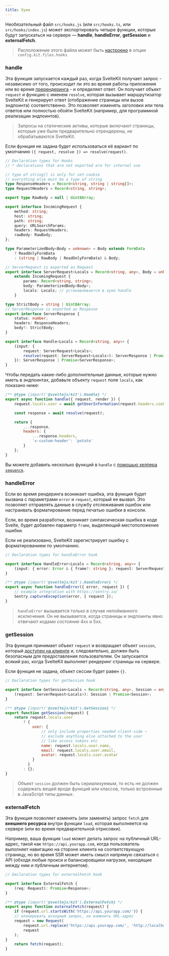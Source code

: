 ```yaml
---
title: Хуки
---
```


Необязательный файл `src/hooks.js` (или `src/hooks.ts`, или `src/hooks/index.js`) может экспортировать четыре функции, которые будут запускаться на сервере — **handle**, **handleError**, **getSession** и **externalFetch**.

> Расположение этого файла может быть [настроено](#konfiguracziya-files) в опции `config.kit.files.hooks`

### handle

Эта функция запускается каждый раз, когда SvelteKit получает запрос - независимо от того, происходит ли это во время работы приложения или во время [пререндеринга](#ssr-and-javascript-prerender) - и определяет ответ. Он получает объект `request` и функцию с именем `resolve`, которая вызывает маршрутизатор SvelteKit и генерирует ответ (отображение страницы или вызов эндпоинта) соответственно. Это позволяет изменять заголовки или тела ответов или полностью обойти SvelteKit (например, для программной реализации эндпоинтов).

> Запросы на статические активы, которые включают страницы, которые уже были предварительно отрендерены, _не_ обрабатываются SvelteKit.

Если функция не задана будет использоваться её вариант по умолчанию `({ request, resolve }) => resolve(request)`.

```ts
// Declaration types for Hooks
// * declarations that are not exported are for internal use

// type of string[] is only for set-cookie
// everything else must be a type of string
type ResponseHeaders = Record<string, string | string[]>;
type RequestHeaders = Record<string, string>;

export type RawBody = null | Uint8Array;

export interface IncomingRequest {
	method: string;
	host: string;
	path: string;
	query: URLSearchParams;
 	headers: RequestHeaders;
 	rawBody: RawBody;
};

type ParameterizedBody<Body = unknown> = Body extends FormData
 	? ReadOnlyFormData
 	: (string | RawBody | ReadOnlyFormData) & Body;

// ServerRequest is exported as Request
export interface ServerRequest<Locals = Record<string, any>, Body = unknown>
 	extends IncomingRequest {
		params: Record<string, string>;
		body: ParameterizedBody<Body>;
		locals: Locals; // устанавливается в хуке handle
	}

type StrictBody = string | Uint8Array;
// ServerResponse is exported as Response
export interface ServerResponse {
	status: number;
	headers: ResponseHeaders;
 	body?: StrictBody;
}

export interface Handle<Locals = Record<string, any>> {
 	(input: {
 		request: ServerRequest<Locals>;
 		resolve(request: ServerRequest<Locals>): ServerResponse | Promise<ServerResponse>;
 	}): ServerResponse | Promise<ServerResponse>;
}
```
Чтобы передать какие-либо дополнительные данные, которые нужно иметь в эндпоинтах, добавьте объекту `request` поле `locals`, как показано ниже:

```js
/** @type {import('@sveltejs/kit').Handle} */
export async function handle({ request, render }) {
	request.locals.user = await getUserInformation(request.headers.cookie);

	const response = await resolve(request);

	return {
		...response,
		headers: {
			...response.headers,
			'x-custom-header': 'potato'
		}
	};
}
```

Вы можете добавить несколько функций в `handle` с [помощью хелпера `sequence`](#moduli-sveltejs-kit-hooks).

### handleError

Если во время рендеринга возникает ошибка, эта функция будет вызвана с параметрами `error` и `request`, который ее вызвал. Это позволяет отправлять данные в службу отслеживания ошибок или настраивать форматирование перед печатью ошибки в консоли.

Если, во время разработки, возникает синтаксическая ошибка в коде Svelte, будет добавлен параметр `frame`, выделяющий местоположение ошибки.

Если не реализовано, SvelteKit зарегистрирует ошибку с форматированием по умолчанию.

```ts
// Declaration types for handleError hook

export interface HandleError<Locals = Record<string, any>> {
	(input: { error: Error & { frame?: string }; request: ServerRequest<Locals> }): void;
}
```

```js
/** @type {import('@sveltejs/kit').HandleError} */
export async function handleError({ error, request }) {
	// example integration with https://sentry.io/
	Sentry.captureException(error, { request });
}
```

> `handleError` вызывается только в случае непойманного исключения. Он не вызывается, когда страницы и эндпоинты явно отвечают кодами состояния 4xx и 5xx.


### getSession

Эта функция принимает объект `request` и возвращает объект `session`, который [доступен на клиенте](#moduli-$app-stores) и, следовательно, должен быть безопасным для предоставления пользователям. Он запускается всякий раз, когда SvelteKit выполняет рендеринг страницы на сервере.

Если функция не задана, объект сессии будет равен `{}`.

```ts
// Declaration types for getSession hook

export interface GetSession<Locals = Record<string, any>, Session = any> {
 	(request: ServerRequest<Locals>): Session | Promise<Session>;
}
```

```js
/** @type {import('@sveltejs/kit').GetSession} */
export function getSession(request) {
	return request.locals.user
 		? {
			user: {
				// only include properties needed client-side —
				// exclude anything else attached to the user
				// like access tokens etc
				name: request.locals.user.name,
				email: request.locals.user.email,
				avatar: request.locals.user.avatar
			}
 		  }
 		: {};
}
```

> Объект `session` должен быть сериализуемым, то есть не должен содержать вещей вроде функций или классов, только встроенные в JavaScript типы данных.


### externalFetch

Эта функция позволяет изменять (или заменять) запрос `fetch` для **внешнего ресурса** внутри функции `load`, которая выполняется на сервере (или во время предварительной отрисовки).

Например, ваша функция `load` может делать запрос на публичный URL-адрес, такой как `https://api.yourapp.com`, когда пользователь выполняет навигацию на стороне клиента на соответствующую страницу, но во время SSR может иметь смысл напрямую связаться с API (обходя любые прокси и балансировщики нагрузки, находящие между ним и публичным интернетом).

```ts
// Declaration types for externalFetch hook

export interface ExternalFetch {
	(req: Request): Promise<Response>;
}
```

```js
/** @type {import('@sveltejs/kit').ExternalFetch} */
export async function externalFetch(request) {
	if (request.url.startsWith('https://api.yourapp.com/')) {
	// клонировать исходный запрос, но изменить URL-адрес
	request = new Request(
		request.url.replace('https://api.yourapp.com/', 'http://localhost:9999/'),
		request
	);
}
	return fetch(request);
}
```